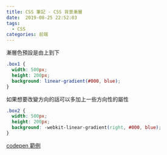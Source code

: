 ```yaml
---
title: CSS 筆記 - CSS 背景漸層
date:  2019-08-25 22:52:03
tags: 
  - CSS
categories: 前端
---
```



漸層色預設是由上到下 
``` CSS
.box1 {
  width: 500px;
  height: 200px;
  background: linear-gradient(#000, blue);
}
```

如果想要改變方向的話可以多加上一些方向性的屬性
```CSS
.box2 {
  width: 500px;
  height: 200px;
  background: -webkit-linear-gradient(right, #000, blue);
}
```

[codepen 範例](https://codepen.io/cos214159/pen/mNJpXo)